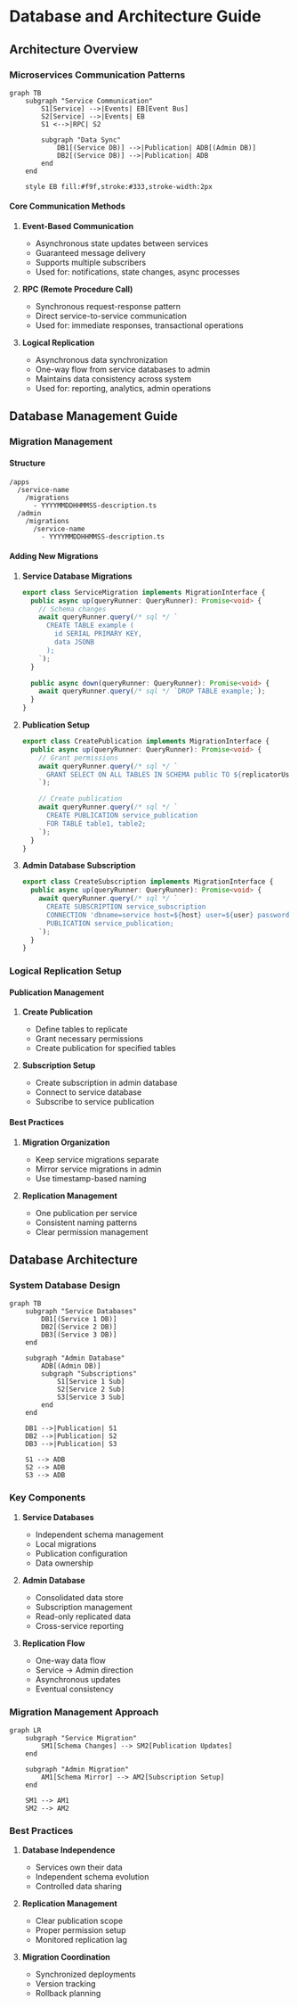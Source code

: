 # Database and Architecture Guide

## Architecture Overview

### Microservices Communication Patterns

```mermaid
graph TB
    subgraph "Service Communication"
        S1[Service] -->|Events| EB[Event Bus]
        S2[Service] -->|Events| EB
        S1 <-->|RPC| S2

        subgraph "Data Sync"
            DB1[(Service DB)] -->|Publication| ADB[(Admin DB)]
            DB2[(Service DB)] -->|Publication| ADB
        end
    end

    style EB fill:#f9f,stroke:#333,stroke-width:2px
```

#### Core Communication Methods

1. **Event-Based Communication**

   - Asynchronous state updates between services
   - Guaranteed message delivery
   - Supports multiple subscribers
   - Used for: notifications, state changes, async processes

2. **RPC (Remote Procedure Call)**

   - Synchronous request-response pattern
   - Direct service-to-service communication
   - Used for: immediate responses, transactional operations

3. **Logical Replication**
   - Asynchronous data synchronization
   - One-way flow from service databases to admin
   - Maintains data consistency across system
   - Used for: reporting, analytics, admin operations

## Database Management Guide

### Migration Management

#### Structure

```
/apps
  /service-name
    /migrations
      - YYYYMMDDHHMMSS-description.ts
  /admin
    /migrations
      /service-name
        - YYYYMMDDHHMMSS-description.ts
```

#### Adding New Migrations

1. **Service Database Migrations**

   ```typescript
   export class ServiceMigration implements MigrationInterface {
     public async up(queryRunner: QueryRunner): Promise<void> {
       // Schema changes
       await queryRunner.query(/* sql */ `
         CREATE TABLE example (
           id SERIAL PRIMARY KEY,
           data JSONB
         );
       `);
     }

     public async down(queryRunner: QueryRunner): Promise<void> {
       await queryRunner.query(/* sql */ `DROP TABLE example;`);
     }
   }
   ```

2. **Publication Setup**

   ```typescript
   export class CreatePublication implements MigrationInterface {
     public async up(queryRunner: QueryRunner): Promise<void> {
       // Grant permissions
       await queryRunner.query(/* sql */ `
         GRANT SELECT ON ALL TABLES IN SCHEMA public TO ${replicatorUser};
       `);

       // Create publication
       await queryRunner.query(/* sql */ `
         CREATE PUBLICATION service_publication
         FOR TABLE table1, table2;
       `);
     }
   }
   ```

3. **Admin Database Subscription**
   ```typescript
   export class CreateSubscription implements MigrationInterface {
     public async up(queryRunner: QueryRunner): Promise<void> {
       await queryRunner.query(/* sql */ `
         CREATE SUBSCRIPTION service_subscription
         CONNECTION 'dbname=service host=${host} user=${user} password=${pass}'
         PUBLICATION service_publication;
       `);
     }
   }
   ```

### Logical Replication Setup

#### Publication Management

1. **Create Publication**

   - Define tables to replicate
   - Grant necessary permissions
   - Create publication for specified tables

2. **Subscription Setup**
   - Create subscription in admin database
   - Connect to service database
   - Subscribe to service publication

#### Best Practices

1. **Migration Organization**

   - Keep service migrations separate
   - Mirror service migrations in admin
   - Use timestamp-based naming

2. **Replication Management**
   - One publication per service
   - Consistent naming patterns
   - Clear permission management

## Database Architecture

### System Database Design

```mermaid
graph TB
    subgraph "Service Databases"
        DB1[(Service 1 DB)]
        DB2[(Service 2 DB)]
        DB3[(Service 3 DB)]
    end

    subgraph "Admin Database"
        ADB[(Admin DB)]
        subgraph "Subscriptions"
            S1[Service 1 Sub]
            S2[Service 2 Sub]
            S3[Service 3 Sub]
        end
    end

    DB1 -->|Publication| S1
    DB2 -->|Publication| S2
    DB3 -->|Publication| S3

    S1 --> ADB
    S2 --> ADB
    S3 --> ADB
```

### Key Components

1. **Service Databases**

   - Independent schema management
   - Local migrations
   - Publication configuration
   - Data ownership

2. **Admin Database**

   - Consolidated data store
   - Subscription management
   - Read-only replicated data
   - Cross-service reporting

3. **Replication Flow**
   - One-way data flow
   - Service → Admin direction
   - Asynchronous updates
   - Eventual consistency

### Migration Management Approach

```mermaid
graph LR
    subgraph "Service Migration"
        SM1[Schema Changes] --> SM2[Publication Updates]
    end

    subgraph "Admin Migration"
        AM1[Schema Mirror] --> AM2[Subscription Setup]
    end

    SM1 --> AM1
    SM2 --> AM2
```

### Best Practices

1. **Database Independence**

   - Services own their data
   - Independent schema evolution
   - Controlled data sharing

2. **Replication Management**

   - Clear publication scope
   - Proper permission setup
   - Monitored replication lag

3. **Migration Coordination**
   - Synchronized deployments
   - Version tracking
   - Rollback planning
